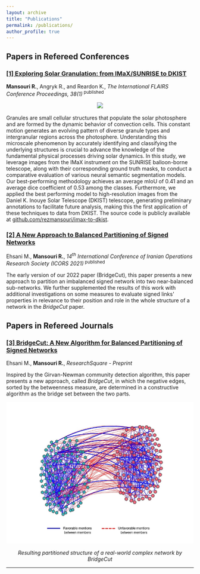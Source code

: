 ```yaml
---
layout: archive
title: "Publications"
permalink: /publications/
author_profile: true
---
```


## Papers in Refereed Conferences<br>



### <a href="https://en.civilica.com/doc/1366047/" target="_blank">[1] Exploring Solar Granulation: from IMaX/SUNRISE to DKIST</a>
**Mansouri R.**, Angryk R., and Reardon K., *The International FLAIRS Conference Proceedings, 38(1)*<sup> published</sup>

<p align="center">
  <img src="/images/granules.gif" width="550em" height="auto">
</p> 

Granules are small cellular structures that populate the solar photosphere and are formed by the dynamic behavior of convection cells. This constant motion generates an evolving pattern of diverse granule types and intergranular regions across the photosphere. Understanding this microscale phenomenon by accurately identifying and classifying the underlying structures is crucial to advance the knowledge of the fundamental physical processes driving solar dynamics. In this study, we leverage images from the IMaX instrument on the SUNRISE balloon-borne telescope, along with their corresponding ground truth masks, to conduct a comparative evaluation of various neural semantic segmentation models. Our best-performing methodology achieves an average mIoU of 0.41 and an average dice coefficient of 0.53 among the classes. Furthermore, we applied the best performing model to high-resolution images from the Daniel K. Inouye Solar Telescope (DKIST) telescope, generating preliminary annotations to facilitate future analysis, making this the first application of these techniques to data from DKIST. The source code is publicly available at <a href="http://github.com/rezmansouri/imax-to-dkist">github.com/rezmansouri/imax-to-dkist</a>.


### <a href="https://en.civilica.com/doc/1366047/" target="_blank">[2] A New Approach to Balanced Partitioning of Signed Networks</a>
Ehsani M., **Mansouri R.**, *14<sup>th</sup> International Conference of Iranian Operations Research Society (ICORS 2021)*<sup> published</sup>

The early version of our 2022 paper (BridgeCut), this paper presents a new approach to partition an imbalanced signed network into two near-balanced sub-networks. We further supplemented the results of this work with additional investigations on some measures to evaluate signed links' properties in relevance to their position and role in the whole structure of a network in the _BridgeCut_ paper.


## Papers in Refereed Journals

### <a href="https://www.researchgate.net/publication/367082829_BridgeCut_A_New_Algorithm_for_Balanced_Partitioning_of_Signed_Networks" target="_blank">[3] BridgeCut: A New Algorithm for Balanced Partitioning of Signed Networks</a>
Ehsani M., **Mansouri R.**, *ResearchSquare - Preprint*

 Inspired by the Girvan-Newman community detection algorithm, this paper presents a new approach, called _BridgeCut_, in which the negative edges, sorted by the betweenness measure, are determined in a constructive algorithm as the bridge set between the two parts.

<p align="center">
  <img src="/images/bridgecut.jpg" width="550em" height="auto">
</p> 

<p align="center">
<i>Resulting partitioned structure of a real-world complex network by BridgeCut</i>
</p>
<hr/>